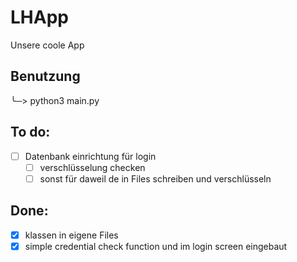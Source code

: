 # LHApp
Unsere coole App



## Benutzung

╰─> python3 main.py

## To do:
 -[ ] Datenbank einrichtung für login 
    -[ ] verschlüsselung checken 
    -[ ] sonst für daweil de in Files schreiben und verschlüsseln

## Done:
 -[x] klassen in eigene Files
 -[x] simple credential check function und im login screen eingebaut
